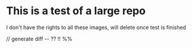 # This is a test of a large repo
I don't have the rights to all these images, will delete once test is finished

// generate diff -- ?? !! %%
